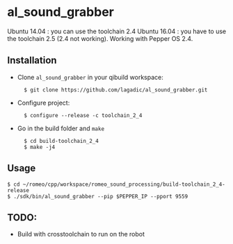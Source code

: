 # al_sound_grabber

Ubuntu 14.04 : you can use the toolchain 2.4
Ubuntu 16.04 : you have to use the toolchain 2.5 (2.4 not working). Working with Pepper OS 2.4.

## Installation
* Clone `al_sound_grabber` in your qibuild workspace:

        $ git clone https://github.com/lagadic/al_sound_grabber.git

* Configure project:   

        $ configure --release -c toolchain_2_4

* Go in the build folder and `make`

        $ cd build-toolchain_2_4
        $ make -j4

## Usage

    $ cd ~/romeo/cpp/workspace/romeo_sound_processing/build-toolchain_2_4-release
    $ ./sdk/bin/al_sound_grabber --pip $PEPPER_IP --pport 9559


## TODO:
* Build with crosstoolchain to run on the robot

